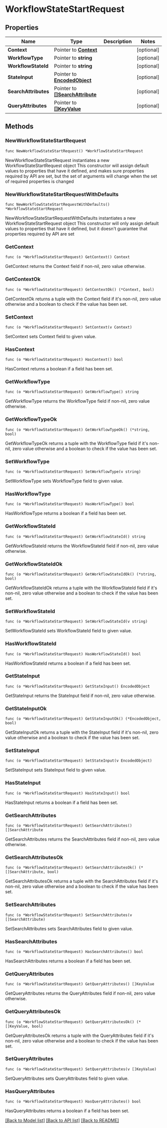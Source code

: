 # WorkflowStateStartRequest

## Properties

Name | Type | Description | Notes
------------ | ------------- | ------------- | -------------
**Context** | Pointer to [**Context**](Context.md) |  | [optional] 
**WorkflowType** | Pointer to **string** |  | [optional] 
**WorkflowStateId** | Pointer to **string** |  | [optional] 
**StateInput** | Pointer to [**EncodedObject**](EncodedObject.md) |  | [optional] 
**SearchAttributes** | Pointer to [**[]SearchAttribute**](SearchAttribute.md) |  | [optional] 
**QueryAttributes** | Pointer to [**[]KeyValue**](KeyValue.md) |  | [optional] 

## Methods

### NewWorkflowStateStartRequest

`func NewWorkflowStateStartRequest() *WorkflowStateStartRequest`

NewWorkflowStateStartRequest instantiates a new WorkflowStateStartRequest object
This constructor will assign default values to properties that have it defined,
and makes sure properties required by API are set, but the set of arguments
will change when the set of required properties is changed

### NewWorkflowStateStartRequestWithDefaults

`func NewWorkflowStateStartRequestWithDefaults() *WorkflowStateStartRequest`

NewWorkflowStateStartRequestWithDefaults instantiates a new WorkflowStateStartRequest object
This constructor will only assign default values to properties that have it defined,
but it doesn't guarantee that properties required by API are set

### GetContext

`func (o *WorkflowStateStartRequest) GetContext() Context`

GetContext returns the Context field if non-nil, zero value otherwise.

### GetContextOk

`func (o *WorkflowStateStartRequest) GetContextOk() (*Context, bool)`

GetContextOk returns a tuple with the Context field if it's non-nil, zero value otherwise
and a boolean to check if the value has been set.

### SetContext

`func (o *WorkflowStateStartRequest) SetContext(v Context)`

SetContext sets Context field to given value.

### HasContext

`func (o *WorkflowStateStartRequest) HasContext() bool`

HasContext returns a boolean if a field has been set.

### GetWorkflowType

`func (o *WorkflowStateStartRequest) GetWorkflowType() string`

GetWorkflowType returns the WorkflowType field if non-nil, zero value otherwise.

### GetWorkflowTypeOk

`func (o *WorkflowStateStartRequest) GetWorkflowTypeOk() (*string, bool)`

GetWorkflowTypeOk returns a tuple with the WorkflowType field if it's non-nil, zero value otherwise
and a boolean to check if the value has been set.

### SetWorkflowType

`func (o *WorkflowStateStartRequest) SetWorkflowType(v string)`

SetWorkflowType sets WorkflowType field to given value.

### HasWorkflowType

`func (o *WorkflowStateStartRequest) HasWorkflowType() bool`

HasWorkflowType returns a boolean if a field has been set.

### GetWorkflowStateId

`func (o *WorkflowStateStartRequest) GetWorkflowStateId() string`

GetWorkflowStateId returns the WorkflowStateId field if non-nil, zero value otherwise.

### GetWorkflowStateIdOk

`func (o *WorkflowStateStartRequest) GetWorkflowStateIdOk() (*string, bool)`

GetWorkflowStateIdOk returns a tuple with the WorkflowStateId field if it's non-nil, zero value otherwise
and a boolean to check if the value has been set.

### SetWorkflowStateId

`func (o *WorkflowStateStartRequest) SetWorkflowStateId(v string)`

SetWorkflowStateId sets WorkflowStateId field to given value.

### HasWorkflowStateId

`func (o *WorkflowStateStartRequest) HasWorkflowStateId() bool`

HasWorkflowStateId returns a boolean if a field has been set.

### GetStateInput

`func (o *WorkflowStateStartRequest) GetStateInput() EncodedObject`

GetStateInput returns the StateInput field if non-nil, zero value otherwise.

### GetStateInputOk

`func (o *WorkflowStateStartRequest) GetStateInputOk() (*EncodedObject, bool)`

GetStateInputOk returns a tuple with the StateInput field if it's non-nil, zero value otherwise
and a boolean to check if the value has been set.

### SetStateInput

`func (o *WorkflowStateStartRequest) SetStateInput(v EncodedObject)`

SetStateInput sets StateInput field to given value.

### HasStateInput

`func (o *WorkflowStateStartRequest) HasStateInput() bool`

HasStateInput returns a boolean if a field has been set.

### GetSearchAttributes

`func (o *WorkflowStateStartRequest) GetSearchAttributes() []SearchAttribute`

GetSearchAttributes returns the SearchAttributes field if non-nil, zero value otherwise.

### GetSearchAttributesOk

`func (o *WorkflowStateStartRequest) GetSearchAttributesOk() (*[]SearchAttribute, bool)`

GetSearchAttributesOk returns a tuple with the SearchAttributes field if it's non-nil, zero value otherwise
and a boolean to check if the value has been set.

### SetSearchAttributes

`func (o *WorkflowStateStartRequest) SetSearchAttributes(v []SearchAttribute)`

SetSearchAttributes sets SearchAttributes field to given value.

### HasSearchAttributes

`func (o *WorkflowStateStartRequest) HasSearchAttributes() bool`

HasSearchAttributes returns a boolean if a field has been set.

### GetQueryAttributes

`func (o *WorkflowStateStartRequest) GetQueryAttributes() []KeyValue`

GetQueryAttributes returns the QueryAttributes field if non-nil, zero value otherwise.

### GetQueryAttributesOk

`func (o *WorkflowStateStartRequest) GetQueryAttributesOk() (*[]KeyValue, bool)`

GetQueryAttributesOk returns a tuple with the QueryAttributes field if it's non-nil, zero value otherwise
and a boolean to check if the value has been set.

### SetQueryAttributes

`func (o *WorkflowStateStartRequest) SetQueryAttributes(v []KeyValue)`

SetQueryAttributes sets QueryAttributes field to given value.

### HasQueryAttributes

`func (o *WorkflowStateStartRequest) HasQueryAttributes() bool`

HasQueryAttributes returns a boolean if a field has been set.


[[Back to Model list]](../README.md#documentation-for-models) [[Back to API list]](../README.md#documentation-for-api-endpoints) [[Back to README]](../README.md)


